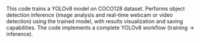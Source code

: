 This code trains a YOLOv8 model on COCO128 dataset. Performs object detection inference (image analysis and real-time webcam or video detection) using the trained model, with results visualization and saving capabilities. The code implements a complete YOLOv8 workflow (training → inference).